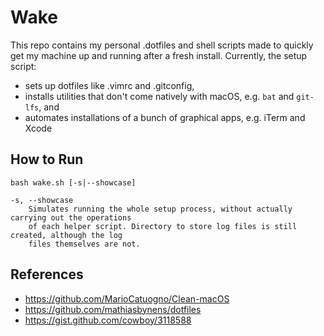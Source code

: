 # Wake
This repo contains my personal .dotfiles and shell scripts made to quickly get my machine up and running after a fresh install. Currently, the setup script:
- sets up dotfiles like .vimrc and .gitconfig,
- installs utilities that don't come natively with macOS, e.g. `bat` and `git-lfs`, and
- automates installations of a bunch of graphical apps, e.g. iTerm and Xcode

## How to Run
```
bash wake.sh [-s|--showcase]

-s, --showcase
    Simulates running the whole setup process, without actually carrying out the operations
    of each helper script. Directory to store log files is still created, although the log
    files themselves are not.
```

## References
- https://github.com/MarioCatuogno/Clean-macOS
- https://github.com/mathiasbynens/dotfiles
- https://gist.github.com/cowboy/3118588
